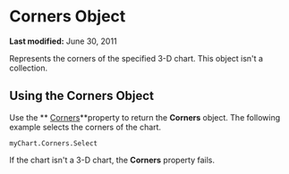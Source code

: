 
# Corners Object

 **Last modified:** June 30, 2011

Represents the corners of the specified 3-D chart. This object isn't a collection.

## Using the Corners Object

Use the  ** [Corners](18e320a0-f138-a727-3205-419e07f4b339.md)**property to return the  **Corners** object. The following example selects the corners of the chart.


```
myChart.Corners.Select
```

If the chart isn't a 3-D chart, the  **Corners** property fails.

